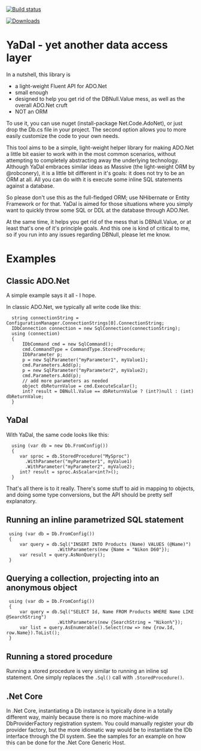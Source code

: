 [![Build status](https://ci.appveyor.com/api/projects/status/6koxegsr4pk3n5dv?svg=true)](https://ci.appveyor.com/project/jhgbrt/yadal)

[![Downloads](https://img.shields.io/nuget/dt/Net.Code.ADONet.svg)](https://www.nuget.org/packages/Net.Code.ADONet)

# YaDal - yet another data access layer

In a nutshell, this library is
- a light-weight Fluent API for ADO.Net
- small enough
- designed to help you get rid of the DBNull.Value mess, as well as the overall ADO.Net cruft
- NOT an ORM

To use it, you can use nuget (install-package Net.Code.AdoNet), or just drop the Db.cs file in your project. The second option allows you to more easily customize the code to your own needs.

This tool aims to be a simple, light-weight helper library for making ADO.Net a little bit easier to work with in the most common scenarios, without attempting to completely abstracting away the underlying technology. Although YaDal embraces similar ideas as Massive (the light-weight ORM by @robconery), it is a little bit different in it's goals: it does not try to be an ORM at all. All you can do with it is execute some inline SQL statements against a database.

So please don't use this as the full-fledged ORM; use NHibernate or Entity Framework or <insert your favorite framework here> for that. YaDal is aimed for those situations where you simply want to quickly throw some SQL or DDL at the database through ADO.Net.

At the same time, it helps you get rid of the mess that is DBNull.Value, or at least that's one of it's principle goals. And this one is kind of critical to me, so if you run into any issues regarding DBNull, please let me know.

# Examples

## Classic ADO.Net 

A simple example says it all - I hope.
 
In classic ADO.Net, we typically all write code like this:

      string connectionString = ConfigurationManager.ConnectionStrings[0].ConnectionString; 
      IDbConnection connection = new SqlConnection(connectionString);
      using (connection) 
      {
          IDbCommand cmd = new SqlCommand();
          cmd.CommandType = CommandType.StoredProcedure;
          IDbParameter p;
          p = new SqlParameter("myParameter1", myValue1);
          cmd.Parameters.Add(p);
          p = new SqlParameter("myParameter2", myValue2);
          cmd.Parameters.Add(p);
          // add more parameters as needed
          object dbReturnValue = cmd.ExecuteScalar();
          int? result = DBNull.Value == dbReturnValue ? (int?)null : (int) dbReturnValue;
      }

## YaDal

With YaDal, the same code looks like this:

      using (var db = new Db.FromConfig()) 
      {
         var sproc = db.StoredProcedure("MySproc")
           .WithParameter("myParameter1", myValue1)
           .WithParameter("myParameter2", myValue2);
         int? result = sproc.AsScalar<int?>();
      }

That's all there is to it really. There's some stuff to aid in mapping to objects, and doing some type conversions, but the API should be pretty self explanatory.

## Running an inline parametrized SQL statement

     using (var db = Db.FromConfig())
     {
         var query = db.Sql("INSERT INTO Products (Name) VALUES (@Name)")
                       .WithParameters(new {Name = "Nikon D60"});
         var result = query.AsNonQuery();
     }

## Querying a collection, projecting into an anonymous object

     using (var db = Db.FromConfig())
     {
         var query = db.Sql("SELECT Id, Name FROM Products WHERE Name LIKE @SearchString")
                       .WithParameters(new {SearchString = "Nikon%"});
         var list = query.AsEnumerable().Select(row => new {row.Id, row.Name}).ToList();
     }

## Running a stored procedure

Running a stored procedure is very similar to running an inline sql statement. One simply replaces the `.Sql()` call with `.StoredProcedure()`.

## .Net Core

In .Net Core, instantiating a Db instance is typically done in a totally different way, mainly because there is no more machine-wide DbProviderFactory registration system. You could manually register your db provider factory, but the more idiomatic way would be to 
instantiate the IDb interface through the DI system. See the samples for an example on how this can be done for the .Net Core Generic Host.
